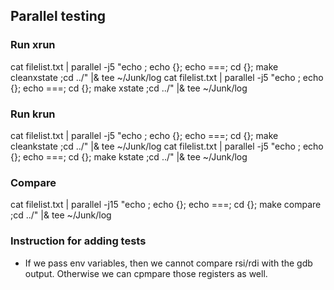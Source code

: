 ## Parallel testing

### Run xrun
cat filelist.txt | parallel -j5 "echo ; echo {}; echo ===; cd {}; make cleanxstate ;cd ../" |& tee ~/Junk/log
cat filelist.txt | parallel -j5 "echo ; echo {}; echo ===; cd {}; make xstate ;cd ../" |& tee ~/Junk/log

### Run krun
cat filelist.txt | parallel -j5 "echo ; echo {}; echo ===; cd {}; make cleankstate ;cd ../" |& tee ~/Junk/log
cat filelist.txt | parallel -j5 "echo ; echo {}; echo ===; cd {}; make kstate ;cd ../" |& tee ~/Junk/log

### Compare
cat filelist.txt | parallel -j15 "echo ; echo {}; echo ===; cd {}; make compare ;cd ../" |& tee ~/Junk/log


### Instruction for adding tests
 - If we pass env variables, then we cannot compare rsi/rdi with the gdb output. Otherwise we can cpmpare those registers as well. 
